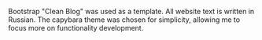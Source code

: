 Bootstrap "Clean Blog" was used as a template. All website text is written in Russian. The capybara theme was chosen for simplicity, allowing me to focus more on functionality development.
